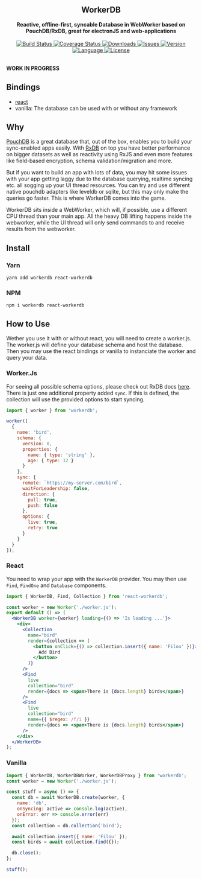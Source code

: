 <div align="center">
  <h2>WorkerDB</h2>
  <strong>Reactive, offline-first, syncable Database in WebWorker based on PouchDB/RxDB, great for electronJS and web-applications</strong>
  <br />
  <br />
  <a href="https://travis-ci.org/bkniffler/workerdb">
    <img src="https://img.shields.io/travis/bkniffler/workerdb.svg?style=flat-square" alt="Build Status">
  </a>
  <a href="https://codecov.io/github/bkniffler/workerdb">
    <img src="https://img.shields.io/codecov/c/github/bkniffler/workerdb.svg?style=flat-square" alt="Coverage Status">
  </a>
  <a href="https://www.npmjs.com/package/workerdb">
    <img src="https://img.shields.io/npm/dm/workerdb.svg?style=flat-square" alt="Downloads">
  </a>
  <a href="https://github.com/bkniffler/workerdb">
    <img src="https://img.shields.io/github/issues/bkniffler/workerdb.svg?style=flat-square" alt="Issues">
  </a>
  <a href="https://github.com/bkniffler/workerdb">
    <img src="http://img.shields.io/npm/v/workerdb.svg?style=flat-square" alt="Version">
  </a>
  <a href="https://github.com/bkniffler/workerdb">
    <img src="https://img.shields.io/badge/language-typescript-blue.svg?style=flat-square" alt="Language">
  </a>
  <a href="https://github.com/bkniffler/workerdb/master/LICENSE">
    <img src="https://img.shields.io/github/license/bkniffler/workerdb.svg?style=flat-square" alt="License">
  </a>
  <br />
  <br />
</div>

**WORK IN PROGRESS**

## Bindings

- [react](https://github.com/bkniffler/workerdb/tree/master/packages/react-workerdb)
- vanilla: The database can be used with or without any framework

## Why

[PouchDB](https://github.com/pouchdb/pouchdb) is a great database that, out of the box, enables you to build your sync-enabled apps easily. With [RxDB](https://github.com/pubkey/rxdb) on top you have better performance on bigger datasets as well as reactivity using RxJS and even more features like field-based encryption, schema validation/migration and more.

But if you want to build an app with lots of data, you may hit some issues with your app getting laggy due to the database querying, realtime syncing etc. all sogging up your UI thread resources. You can try and use different native pouchdb adapters like leveldb or sqlite, but this may only make the queries go faster. This is where WorkerDB comes into the game.

WorkerDB sits inside a WebWorker, which will, if possible, use a different CPU thread than your main app. All the heavy DB lifting happens inside the webworker, while the UI thread will only send commands to and receive results from the webworker.

## Install

### Yarn

```
yarn add workerdb react-workerdb
```

### NPM

```
npm i workerdb react-workerdb
```

## How to Use

Wether you use it with or without react, you will need to create a worker.js. The worker.js will define your database schema and host the database. Then you may use the react bindings or vanilla to instanciate the worker and query your data.

### Worker.Js

For seeing all possible schema options, please check out RxDB docs [here](https://pubkey.github.io/rxdb/rx-schema.html#example). There is just one additional property added `sync`. If this is defined, the collection will use the provided options to start syncing.

```jsx
import { worker } from 'workerdb';

worker([
  {
    name: 'bird',
    schema: {
      version: 0,
      properties: {
        name: { type: 'string' },
        age: { type: 12 }
      }
    },
    sync: {
      remote: `https://my-server.com/bird`,
      waitForLeadership: false,
      direction: {
        pull: true,
        push: false
      },
      options: {
        live: true,
        retry: true
      }
    }
  }
]);
```

### React

You need to wrap your app with the `WorkerDB` provider. You may then use `Find`, `FindOne` and `Database` components.

```jsx
import { WorkerDB, Find, Collection } from 'react-workerdb';

const worker = new Worker('./worker.js');
export default () => (
  <WorkerDB worker={worker} loading={() => 'Is loading ...'}>
    <div>
      <Collection
        name="bird"
        render={collection => (
          <button onClick={() => collection.insert({ name: 'Filou' })}>
            Add Bird
          </button>
        )}
      />
      <Find
        live
        collection="bird"
        render={docs => <span>There is {docs.length} birds</span>}
      />
      <Find
        live
        collection="bird"
        name={{ $regex: /f/i }}
        render={docs => <span>There is {docs.length} birds</span>}
      />
    </div>
  </WorkerDB>
);
```

### Vanilla

```jsx
import { WorkerDB, WorkerDBWorker, WorkerDBProxy } from 'workerdb';
const worker = new Worker('./worker.js');

const stuff = async () => {
  const db = await WorkerDB.create(worker, {
    name: 'db',
    onSyncing: active => console.log(active),
    onError: err => console.error(err)
  });
  const collection = db.collection('bird');

  await collection.insert({ name: 'Filou' });
  const birds = await collection.find({});

  db.close();
};

stuff();
```
